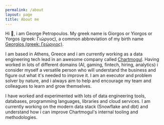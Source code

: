 ```yaml
---
permalink: /about
layout: page
title: About me
---
```


Hi 👋, i am George Petropoulos. My greek name is Giorgos or Yiorgos or Yorgos (greek: Γιώργος), a common abbreviation of my birth name [Georgios (greek: Γεώργιος)](https://en.wikipedia.org/wiki/Georgios). 

I am based in Athens, Greece and i am currently working as a data engineering tech lead in an awesome company called [Chartmogul](https://chartmogul.com). Having worked in lots of different domains (AI, gaming, fintech, hiring, analytics) i consider myself a versatile person who will understand the business and figure out what it's needed to improve it. I am an executor and problem solver by nature, and i always aim to help and encourage my team and colleagues to learn and grow themselves. 

I have worked and experimented with lots of data engineering tools, databases, programming languages, libraries and cloud services. I am currently working on the modern data stack (Snowflake and dbt) and understand how i can improve Chartmogul's internal tooling and methodologies.
